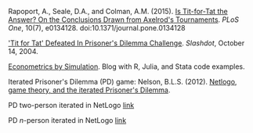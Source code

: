 Rapoport, A., Seale, D.A., and Colman, A.M. (2015). [Is Tit-for-Tat the Answer? On the Conclusions Drawn from Axelrod's Tournaments](https://journals.plos.org/plosone/article?id=10.1371/journal.pone.0134128). _PLoS One_, 10(7), e0134128. doi:10.1371/journal.pone.0134128 

['Tit for Tat' Defeated In Prisoner's Dilemma Challenge](https://slashdot.org/story/04/10/14/134202/tit-for-tat-defeated-in-prisoners-dilemma-challenge). _Slashdot_, October 14, 2004.  

[Econometrics by Simulation](http://www.econometricsbysimulation.com/). Blog with R, Julia, and Stata code examples.

Iterated Prisoner's Dilemma (PD) game:
Nelson, B.L.S. (2012). [Netlogo, game theory, and the iterated Prisoner's Dilemma](https://blsnelson.wordpress.com/2012/07/06/fight-my-little-prisoners/).  

PD two-person iterated in NetLogo  [link](https://ccl.northwestern.edu/netlogo/models/PDTwoPersonIterated)  

PD _n_-person iterated in NetLogo  [link](https://ccl.northwestern.edu/netlogo/models/PDN-PersonIterated)  
